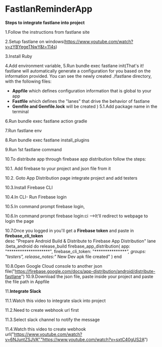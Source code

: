 # FastlanReminderApp

**Steps to integrate fastlane into project**

1.Follow the instructions from fastlane site

2.Setup fastlane on windows(https://www.youtube.com/watch?v=zYBYegeTNwY&t=114s)

3.Install Ruby

4.Add environment variable,
5.Run bundle exec fastlane init(That's it! fastlane will automatically generate a configuration for you based on the information provided.
You can see the newly created ./fastlane directory, with the following files:
* **Appfile** which defines configuration information that is global to your app
* **Fastfile** which defines the "lanes" that drive the behavior of fastlane
* **Gemfile and Gemfile.lock** will be created
)
5.1.Add package name in the terminal
  
6.Run bundle exec fastlane action gradle

7.Run fastlane env

8.Run bundle exec fastlane install_plugins

9.Run 1st fastlane command

10.To distribute app through firebase app distribution follow the steps:
  
  10.1. Add firebase to your project and json file from it
  
  10.2. Goto App Distribution page integrate project and add testers
  
  10.3.Install Firebase CLI
  
  10.4.In CLI- Run Firebase login 
  
  10.5.In command prompt firebase login, 
  
  10.6.In command prompt firebase login:ci -->It'll redirect to webpage to login the page
  
  10.7.Once you logged in you'll get a **Firebase token** and paste in **firebase_cli_token**    
desc "Prepare Android Build & Distribute to Firebase App Distribution"
  lane :beta_android do
  release_build
  firebase_app_distribution(
  app: "********************",
  firebase_cli_token: "****************",
  groups: "testers",
  release_notes:"* New Dev apk file created"
  )
  end

  10.8.Open Google Cloud console to another json file("https://firebase.google.com/docs/app-distribution/android/distribute-fastlane")
  10.9.Download the json file, paste inside your project and paste the file path in Appfile 

11.**Integrate Slack**

  11.1.Watch this video to integrate slack into project 
  
  11.2.Need to create webhook url first
  
  11.3.Select slack channel to notify the message
  
  11.4.Watch this video to create webhook url("https://www.youtube.com/watch?v=6NJuntZSJVA","https://www.youtube.com/watch?v=sxtC40gUS2A")
